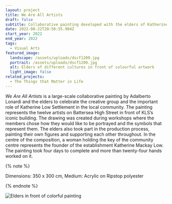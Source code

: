 ```yaml
---
layout: project
title: We Are All Artists
draft: false
subtitle: Collaborative painting developed with the elders of Katherine Low Settlement
date: 2022-08-22T20:50:55.904Z
start_year: 2022
end_year: 2022
tags:
  - Visual Arts
featured_image:
  landscape: /assets/uploads/dscf1209.jpg
  portrait: /assets/uploads/dscf1209.jpg
  alt: Elders of different cultures in front of colourful artwork
  light_image: false
related_projects:
  - The Things that Matter in Life
---
```

*We Are All Artists* is a large-scale collaborative painting by Adalberto Lonardi and the elders to celebrate the creative group and the important role of Katherine Low Settlement in the local community. The painting represents the twelve artists on Battersea High Street in front of KLS’s iconic building. The drawing was created during workshops where the members chose how they would like to be portrayed and the symbols that represent them. The elders also took part in the production process, painting their own figures and supporting each other throughout. In the centre of the composition, a woman holding the key of the community centre represents the founder of the establishment Katherine Mackay Low. The painting took four days to complete and more than twenty-four hands worked on it.

{% note %}

Dimensions: 350 x 300 cm, Medium: Acrylic on Ripstop polyester

{% endnote %}

![Elders in front of colorful painting](/assets/uploads/dsc02831-2.jpg "Artists involved in the mural from Katherine Low Settlement ")